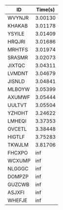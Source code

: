 |ID|Time(s)|
|-|-|
|WVYNJR|3.00130|
|KHAKAB|3.01178|
|YSYILE|3.01409|
|HRQJRI|3.01686|
|MRHTFS|3.01974|
|SRASMR|3.02073|
|JIXTQC|3.04311|
|LVMDNT|3.04679|
|JISNLD|3.04841|
|MLBOYW|3.05399|
|AXUMWF|3.05444|
|UULTVT|3.05504|
|YZHOHT|3.24622|
|LMHEQI|3.37353|
|OVCETL|3.38448|
|HIGTLF|3.75283|
|TKWJLM|3.81706|
|FHCXPO|inf|
|WCXUMP|inf|
|NLGGGC|inf|
|DOMPZP|inf|
|GUZCWB|inf|
|ASJXFI|inf|
|WHEFJE|inf|
